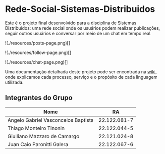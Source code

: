 # Rede-Social-Sistemas-Distribuidos

Este é o projeto final desenvolvido para a disciplina de Sistemas Distribuídos: uma rede social onde os usuários podem realizar publicações, seguir outros usuários e conversar por meio de um chat em tempo real.

!(./resources/posts-page.png)[]

!(./resources/follow-page.png)[]

!(./resources/chat-page.png)[]

Uma documentação detalhada deste projeto pode ser encontrada na [wiki](https://github.com/ttinonin/Rede-Social-Sistemas-Distribuidos/wiki), onde explicamos cada processo, serviço e o propósito de cada linguagem utilizada.

## Integrantes do Grupo

| Nome  | RA |
| ------------- | ------------- |
| Angelo Gabriel Vasconcelos Baptista  | 22.122.081-7  |
| Thiago Monteiro Tinonin  | 22.122.044-5  |
| Giulliano Mazzaro de Camargo  | 22.121.024-8  |
| Juan Caio Paronitti Galera  | 22.122.067-6  |